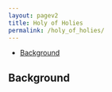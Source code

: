 ```yaml
---
layout: pagev2
title: Holy of Holies
permalink: /holy_of_holies/
---
```

- [Background](#background)

## Background